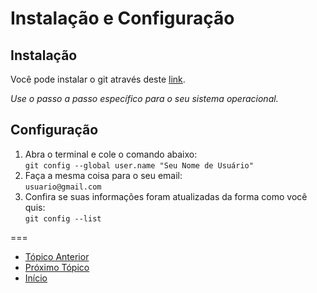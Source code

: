 # Instalação e Configuração


## Instalação
Você pode instalar o git através deste [link](https://git-scm.com/book/pt-br/v2/Come%C3%A7ando-Instalando-o-Git?_gl=1*whaz83*_ga*MjU4ODMwODYzLjE2NzU2MDk2ODI.*_ga_37GXT4VGQK*MTY3OTczMjIyNC4zMS4xLjE2Nzk3MzIyMjQuMC4wLjA.).

_Use o passo a passo específico para o seu sistema operacional._

## Configuração
1. Abra o terminal e cole o comando abaixo:  
``git config --global user.name "Seu Nome de Usuário"``
2. Faça a mesma coisa para o seu email:  
``usuario@gmail.com``
3. Confira se suas informações foram atualizadas da forma como você quis:  
``git config --list``

===
* [Tópico Anterior](README.md)
* [Próximo Tópico](PrincipaisComandosNoTerminal.md)
* [Início](README.md)